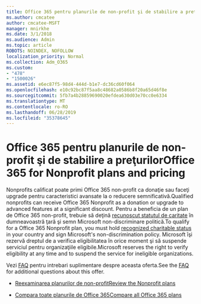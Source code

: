 ```yaml
---
title: Office 365 pentru planurile de non-profit şi de stabilire a preţurilor
ms.author: cmcatee
author: cmcatee-MSFT
manager: mnirkhe
ms.date: 3/1/2018
ms.audience: Admin
ms.topic: article
ROBOTS: NOINDEX, NOFOLLOW
localization_priority: Normal
ms.collection: Adm_O365
ms.custom:
- "478"
- "1500026"
ms.assetid: e6ec87f5-98d4-444d-b1e7-dc36cd60f064
ms.openlocfilehash: e10c92bc87f5aa8c48682a0586b8f20a65d46f8e
ms.sourcegitcommit: 5fb7a4b28859690020efdea630d03e70cc0e6334
ms.translationtype: MT
ms.contentlocale: ro-RO
ms.lasthandoff: 06/28/2019
ms.locfileid: "35378645"
---
```

# <a name="office-365-for-nonprofit-plans-and-pricing"></a><span data-ttu-id="dd25e-102">Office 365 pentru planurile de non-profit şi de stabilire a preţurilor</span><span class="sxs-lookup"><span data-stu-id="dd25e-102">Office 365 for Nonprofit plans and pricing</span></span>

<span data-ttu-id="dd25e-103">Nonprofits calificat poate primi Office 365 non-profit ca donaţie sau faceţi upgrade pentru caracteristici avansate la o reducere semnificativă.</span><span class="sxs-lookup"><span data-stu-id="dd25e-103">Qualified nonprofits can receive Office 365 Nonprofit as a donation or upgrade to advanced features at a significant discount.</span></span> <span data-ttu-id="dd25e-104">Pentru a beneficia de un plan de Office 365 non-profit, trebuie să deţină [recunoscut statutul de caritate](https://go.microsoft.com/fwlink/p/?LinkID=330253) în dumneavoastră ţară şi semn Microsoft non-discriminare politică.</span><span class="sxs-lookup"><span data-stu-id="dd25e-104">To qualify for a Office 365 Nonprofit plan, you must hold [recognized charitable status](https://go.microsoft.com/fwlink/p/?LinkID=330253) in your country and sign Microsoft's non-discrimination policy.</span></span> <span data-ttu-id="dd25e-105">Microsoft îşi rezervă dreptul de a verifica eligibilitatea în orice moment şi să suspende serviciul pentru organizaţiile eligibile.</span><span class="sxs-lookup"><span data-stu-id="dd25e-105">Microsoft reserves the right to verify eligibility at any time and to suspend the service for ineligible organizations.</span></span>
  
<span data-ttu-id="dd25e-106">Vezi [FAQ](https://products.office.com/nonprofit/office-365-nonprofit) pentru intrebari suplimentare despre aceasta oferta.</span><span class="sxs-lookup"><span data-stu-id="dd25e-106">See the [FAQ](https://products.office.com/nonprofit/office-365-nonprofit) for additional questions about this offer.</span></span>
  
- [<span data-ttu-id="dd25e-107">Reexaminarea planurilor de non-profit</span><span class="sxs-lookup"><span data-stu-id="dd25e-107">Review the Nonprofit plans</span></span>](https://products.office.com/nonprofit/office-365-nonprofit-plans-and-pricing?tab=1)

- [<span data-ttu-id="dd25e-108">Compara toate planurile de Office 365</span><span class="sxs-lookup"><span data-stu-id="dd25e-108">Compare all Office 365 plans</span></span>](https://products.office.com/business/compare-more-office-365-for-business-plans)
